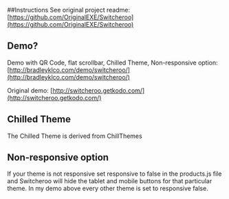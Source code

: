 ##Instructions
See original project readme: [https://github.com/OriginalEXE/Switcheroo](https://github.com/OriginalEXE/Switcheroo)

## Demo?
Demo with QR Code, flat scrollbar, Chilled Theme, Non-responsive option: [http://bradleyklco.com/demo/switcheroo/](http://bradleyklco.com/demo/switcheroo/)

Original demo: [http://switcheroo.getkodo.com/](http://switcheroo.getkodo.com/)

## Chilled Theme
The Chilled Theme is derived from ChillThemes

## Non-responsive option
If your theme is not responsive set responsive to false in the products.js file and Switcheroo will hide the tablet and mobile buttons for that particular theme. In my demo above every other theme is set to responsive false.
